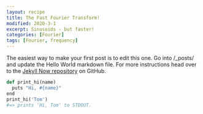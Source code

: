 ```yaml
---
layout: recipe
title: The Fast Fourier Transform!
modified: 2020-3-1
excerpt: Sinusoids - but faster!
categories: [Fourier]
tags: [Fourier, frequency]
---
```



The easiest way to make your first post is to edit this one. Go into /_posts/ and update the Hello World markdown file. For more instructions head over to the [Jekyll Now repository](https://github.com/barryclark/jekyll-now) on GitHub.

```python
def print_hi(name)
  puts "Hi, #{name}"
end
print_hi('Tom')
#=> prints 'Hi, Tom' to STDOUT.
```
